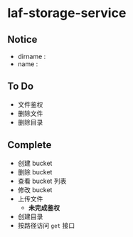 # laf-storage-service

## Notice

- dirname :
- name :

## To Do

- 文件鉴权
- 删除文件
- 删除目录

## Complete

- 创建 bucket
- 删除 bucket
- 查看 bucket 列表
- 修改 bucket
- 上传文件
  - **未完成鉴权**
- 创建目录
- 按路径访问 `get` 接口
